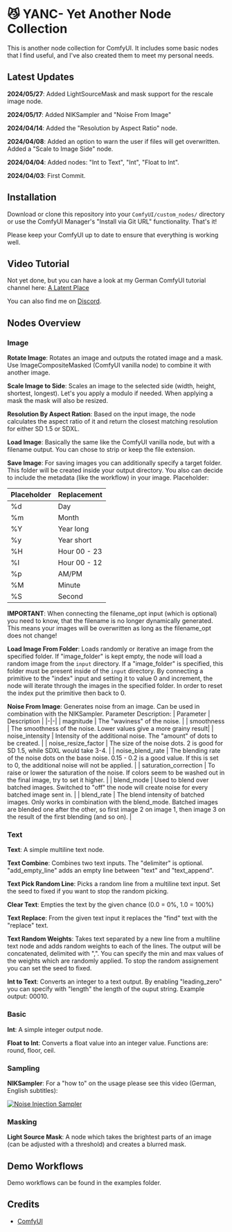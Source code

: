 # :smirk_cat: YANC- Yet Another Node Collection

This is another node collection for ComfyUI. It includes some basic nodes that I find useful, and I've also created them to meet my personal needs.

## Latest Updates

**2024/05/27**: Added LightSourceMask and mask support for the rescale image node.

**2024/05/17**: Added NIKSampler and "Noise From Image"

**2024/04/14**: Added the "Resolution by Aspect Ratio" node.

**2024/04/08**: Added an option to warn the user if files will get overwritten. Added a "Scale to Image Side" node.

**2024/04/04**: Added nodes: "Int to Text", "Int", "Float to Int".

**2024/04/03**: First Commit.

## Installation

Download or clone this repository into your `ComfyUI/custom_nodes/` directory or use the ComfyUI Manager's "Install via Git URL" functionality.  That's it!

Please keep your ComfyUI up to date to ensure that everything is working well.

## Video Tutorial

Not yet done, but you can have a look at my German ComfyUI tutorial channel here: [A Latent Place][youtubelink]

You can also find me on [Discord][discordlink].

## Nodes Overview

### Image

**Rotate Image**: Rotates an image and outputs the rotated image and a mask. Use ImageCompositeMasked (ComfyUI vanilla node) to combine it with another image.

**Scale Image to Side**: Scales an image to the selected side (width, height, shortest, longest). Let's you apply a modulo if needed. When applying a mask the mask will also be resized.

**Resolution By Aspect Ration**: Based on the input image, the node calculates the aspect ratio of it and return the closest matching resolution for either SD 1.5 or SDXL.

**Load Image**: Basically the same like the ComfyUI vanilla node, but with a filename output. You can chose to strip or keep the file extension.

**Save Image**: For saving images you can additionally specify a target folder. This folder will be created inside your output directory. You also can decide to include the metadata (like the workflow) in your image. Placeholder:

| Placeholder | Replacement|
|------|------|
| %d | Day |
| %m | Month |
| %Y | Year long |
| %y | Year short |
| %H | Hour 00 - 23 |
| %I | Hour 00 - 12 |
| %p | AM/PM |
| %M | Minute |
| %S | Second |

**IMPORTANT**: When connecting the filename_opt input (which is optional) you need to know, that the filename is no longer dynamically generated. This means your images will be overwritten as long as the filename_opt does not change!

**Load Image From Folder**: Loads randomly or iterative an image from the specified folder. If "image_folder" is kept empty, the node will load a random image from the `input` directory. If a "image_folder" is specified, this folder must be present inside of the `input` directory. By connecting a primitive to the "index" input and setting it to value 0 and increment, the node will iterate through the images in the specified folder. In order to reset the index put the primitive then back to 0.

**Noise From Image**: Generates noise from an image. Can be used in combination with the NIKSampler. Parameter Description:
| Parameter | Description |
|-|-|
| magnitude | The "waviness" of the noise. |
| smoothness | The smoothness of the noise. Lower values give a more grainy result|
| noise_intensity | Intensity of the additional noise. The "amount" of dots to be created. |
| noise_resize_factor | The size of the noise dots. 2 is good for SD 1.5, while SDXL would take 3-4. |
| noise_blend_rate | The blending rate of the noise dots on the base noise. 0.15 - 0.2 is a good value. If this is set to 0, the additional noise will not be applied. |
| saturation_correction | To raise or lower the saturation of the noise. If colors seem to be washed out in the final image, try to set it higher. |
| blend_mode | Used to blend over batched images. Switched to "off" the node will create noise for every batched image sent in. |
| blend_rate | The blend intensity of batched images. Only works in combination with the blend_mode. Batched images are blended one after the other, so first image 2 on image 1, then image 3 on the result of the first blending (and so on). |

### Text

**Text**: A simple multiline text node.

**Text Combine**: Combines two text inputs. The "delimiter" is optional. "add_empty_line" adds an empty line between "text" and "text_append".

**Text Pick Random Line**: Picks a random line from a multiline text input. Set the seed to fixed if you want to stop the random picking.

**Clear Text**: Empties the text by the given chance (0.0 = 0%, 1.0 = 100%)

**Text Replace**: From the given text input it replaces the "find" text with the "replace" text.

**Text Random Weights**: Takes text separated by a new line from a multiline text node and adds random weights to each of the lines. The output will be concatenated, delimited with ",". You can specify the min and max values of the weights which are randomly applied. To stop the random assignement you can set the seed to fixed.

**Int to Text**: Converts an integer to a text output. By enabling "leading_zero" you can specify with "length" the length of the ouput string. Example output: 00010.

### Basic

**Int**: A simple integer output node.

**Float to Int**: Converts a float value into an integer value. Functions are: round, floor, ceil.

### Sampling

**NIKSampler**: For a "how to" on the usage please see this video (German, English subtitles):

[![Noise Injection Sampler](https://img.youtube.com/vi/59-3RZknRgk/hqdefault.jpg)](https://youtu.be/59-3RZknRgk)

### Masking

**Light Source Mask**: A node which takes the brightest parts of an image (can be adjusted with a threshold) and creates a blurred mask.

## Demo Workflows

Demo workflows can be found in the examples folder.

## Credits

- [ComfyUI][comfyuilink]


[youtubelink]: https://youtube.com/@alatentplace
[discordlink]: https://discord.gg/WWsZSnWr89
[comfyuilink]: https://github.com/comfyanonymous/ComfyUI

